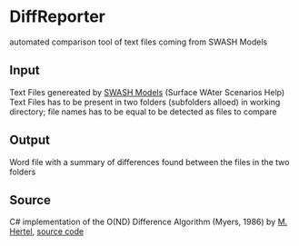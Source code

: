 # DiffReporter
automated comparison tool of text files coming from SWASH Models

## Input
Text Files genereated by [SWASH Models](https://www.pesticidemodels.eu/swash/home/) (Surface WAter Scenarios Help)
Text Files has to be present in two folders (subfolders alloed) in working directory; file names has to be equal to be detected as files to compare

## Output
Word file with a summary of differences found between the files in the two folders

## Source 
C# implementation of the O(ND) Difference Algorithm (Myers, 1986) by [M. Hertel](https://www.mathertel.de/Diff/), [source code](https://www.mathertel.de/Diff/ViewSrc.aspx)
